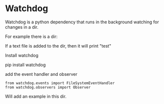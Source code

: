 # Watchdog

Watchdog is a python dependency that runs in the background watching for changes in a dir.

For example there is a dir:

If a text file is added to the dir, then it will print "test"

Install watchdog

pip install watchdog 

add the event handler and observer

	from watchdog.events import FileSystemEventHandler
	from watchdog.observers import Observer

Will add an example in this dir.
